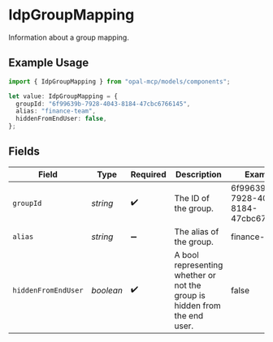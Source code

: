 # IdpGroupMapping

Information about a group mapping.

## Example Usage

```typescript
import { IdpGroupMapping } from "opal-mcp/models/components";

let value: IdpGroupMapping = {
  groupId: "6f99639b-7928-4043-8184-47cbc6766145",
  alias: "finance-team",
  hiddenFromEndUser: false,
};
```

## Fields

| Field                                                                     | Type                                                                      | Required                                                                  | Description                                                               | Example                                                                   |
| ------------------------------------------------------------------------- | ------------------------------------------------------------------------- | ------------------------------------------------------------------------- | ------------------------------------------------------------------------- | ------------------------------------------------------------------------- |
| `groupId`                                                                 | *string*                                                                  | :heavy_check_mark:                                                        | The ID of the group.                                                      | 6f99639b-7928-4043-8184-47cbc6766145                                      |
| `alias`                                                                   | *string*                                                                  | :heavy_minus_sign:                                                        | The alias of the group.                                                   | finance-team                                                              |
| `hiddenFromEndUser`                                                       | *boolean*                                                                 | :heavy_check_mark:                                                        | A bool representing whether or not the group is hidden from the end user. | false                                                                     |